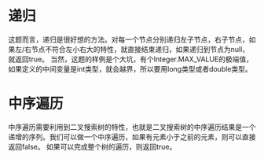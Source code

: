 # 递归

这题而言，递归是很好想的方法。对每一个节点分别递归左子节点，右子节点，如果左/右节点不符合左小右大的特性，就直接结束递归，如果递归到节点为null，就返回true。
当然，这题的样例是个大坑，有个Integer.MAX_VALUE的极端值，如果定义的中间变量是int类型，就会越界，所以要用long类型或者double类型。


# 中序遍历

中序遍历需要利用到二叉搜索树的特性，也就是二叉搜索树的中序遍历结果是一个递增的序列。我们可以做一个中序遍历，如果有元素小于之前的元素，则可以直接返回false。
如果可以完成整个树的遍历，则返回true。
